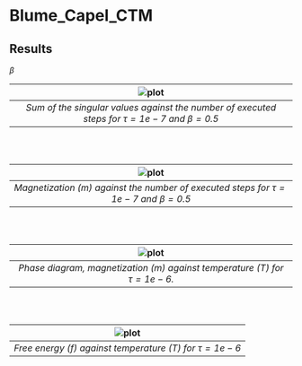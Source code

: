 # Blume_Capel_CTM

## Results

$\beta$

| ![plot](data/sv_sums.png) | 
|:--:| 
| *Sum of the singular values against the number of executed steps for $\tau = 1e-7$ and $\beta = 0.5$* |

<br/><br/>

| ![plot](data/m_conv.png) | 
|:--:| 
| *Magnetization (m) against the number of executed steps for $\tau = 1e-7$ and $\beta = 0.5$* |

<br/><br/>

| ![plot](data/phase.png) | 
|:--:| 
| *Phase diagram, magnetization (m) against temperature (T) for $\tau = 1e-6$.* |

<br/><br/>

| ![plot](data/free.png) | 
|:--:| 
| *Free energy (f) against temperature (T) for $\tau = 1e-6$* |

